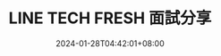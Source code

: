 ---
title: "LINE TECH FRESH 面試分享"
date: 2024-01-28T04:42:01+08:00
tags:
 - intern
 - LINE
 - interview
draft: false
---